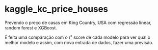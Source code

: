 # kaggle_kc_price_houses

Prevendo o preço de casas em King Country, USA com regressão linear, random forest e XGBoost.

É feita uma comparação com o r² score de cada modelo para ver qual o melhor modelo e assim, com nova entrada de dados, fazer uma previsão.

